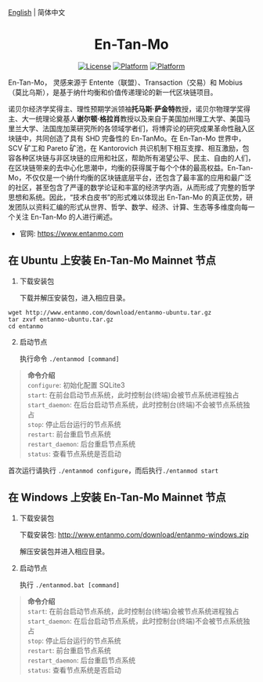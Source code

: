 [English](./README.md) | 简体中文

<h1 align="center">En-Tan-Mo</h1>
<div align="center">

[![License](https://img.shields.io/badge/license-MIT-yellow.svg?style=flat)]()
[![Platform](https://img.shields.io/badge/platform-Ubuntu-orange.svg?style=flat)](http://www.entanmo.com/download/entanmo-ubuntu.tar.gz)
[![Platform](https://img.shields.io/badge/platform-Windows-blue.svg?style=flat)](http://www.entanmo.com/download/entanmo-windows.zip)

</div>   

En-Tan-Mo， 灵感来源于 Entente（联盟）、Transaction（交易）和 Mobius（莫比乌斯），是基于纳什均衡和价值传递理论的新一代区块链项目。

诺贝尔经济学奖得主、理性预期学派领袖**托马斯·萨金特**教授，诺贝尔物理学奖得主、大一统理论奠基人**谢尔顿·格拉肖**教授以及来自于美国加州理工大学、美国马里兰大学、法国庞加莱研究所的各领域学者们，将博弈论的研究成果革命性融入区块链中，共同创造了具有 SHD 完备性的 En-TanMo。在 En-Tan-Mo 世界中，SCV 矿工和 Pareto 矿池，在 Kantorovich 共识机制下相互支撑、相互激励，包容各种区块链与非区块链的应用和社区，帮助所有渴望公平、民主、自由的人们，在区块链带来的去中心化思潮中，均衡的获得属于每个个体的最高权益。En-Tan-Mo，不仅仅是一个纳什均衡的区块链底层平台，还包含了最丰富的应用和最广泛的社区，甚至包含了严谨的数学论证和丰富的经济学内涵，从而形成了完整的哲学思想和系统。因此，“技术白皮书”的形式难以体现出 En-Tan-Mo 的真正优势，研发团队以资料汇编的形式从世界、哲学、数学、经济、计算、生态等多维度向每一个关注 En-Tan-Mo 的人进行阐述。

- 官网: https://www.entanmo.com

## 在 Ubuntu 上安装 En-Tan-Mo Mainnet 节点

1. 下载安装包

   下载并解压安装包，进入相应目录。

```
wget http://www.entanmo.com/download/entanmo-ubuntu.tar.gz
tar zxvf entanmo-ubuntu.tar.gz
cd entanmo
```

2. 启动节点

   执行命令 `./entanmod [command]`

> **命令介绍**  
`configure`: 初始化配置 SQLite3  
`start`: 在前台启动节点系统，此时控制台(终端)会被节点系统进程独占  
`start_daemon`: 在后台启动节点系统，此时控制台(终端)不会被节点系统独占  
`stop`: 停止后台运行的节点系统  
`restart`: 前台重启节点系统  
`restart_daemon`: 后台重启节点系统  
`status`: 查看节点系统是否启动  

首次运行请执行 `./entanmod configure`，而后执行`./entanmod start`


## 在 Windows 上安装 En-Tan-Mo Mainnet 节点

1. 下载安装包

   下载安装包: http://www.entanmo.com/download/entanmo-windows.zip

   解压安装包并进入相应目录。

2. 启动节点

   执行 `./entanmod.bat [command]`

> **命令介绍**  
`start`: 在前台启动节点系统，此时控制台(终端)会被节点系统进程独占  
`start_daemon`: 在后台启动节点系统，此时控制台(终端)不会被节点系统独占  
`stop`: 停止后台运行的节点系统  
`restart`: 前台重启节点系统  
`restart_daemon`: 后台重启节点系统  
`status`: 查看节点系统是否启动  
